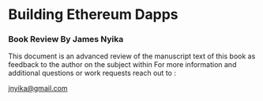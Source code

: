 # Building Ethereum Dapps
### Book Review By James Nyika

This document is an advanced review of the manuscript text of this book as feedback to the author on the subject within
For more information and additional questions or work requests reach out to :

jnyika@gmail.com
